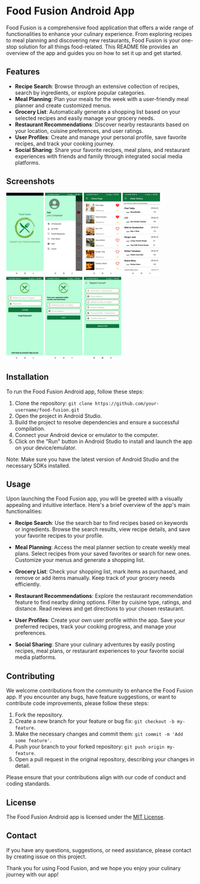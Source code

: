 # Food Fusion Android App

Food Fusion is a comprehensive food application that offers a wide range of functionalities to enhance your culinary experience. From exploring recipes to meal planning and discovering new restaurants, Food Fusion is your one-stop solution for all things food-related. This README file provides an overview of the app and guides you on how to set it up and get started.

## Features

- **Recipe Search**: Browse through an extensive collection of recipes, search by ingredients, or explore popular categories.
- **Meal Planning**: Plan your meals for the week with a user-friendly meal planner and create customized menus.
- **Grocery List**: Automatically generate a shopping list based on your selected recipes and easily manage your grocery needs.
- **Restaurant Recommendations**: Discover nearby restaurants based on your location, cuisine preferences, and user ratings.
- **User Profiles**: Create and manage your personal profile, save favorite recipes, and track your cooking journey.
- **Social Sharing**: Share your favorite recipes, meal plans, and restaurant experiences with friends and family through integrated social media platforms.

## Screenshots

<img src="Screenshots/SplashScreen.jpeg" alt="Splash Screen" width=100px>
<img src="Screenshots/Drawer.jpeg" alt="Drawer" width=100px>
<img src="Screenshots/Homepage.jpeg" alt="HomePage" width=100px>
<img src="Screenshots/History.jpeg" alt="History" width=100px>
<img src="Screenshots/Login.jpeg" alt="Login" width=100px>
<img src="Screenshots/ForgetPassword.jpeg" alt="Forget Password" width=100px>
<img src="Screenshots/Register.jpeg" alt="Registeration" width=100px>

## Installation

To run the Food Fusion Android app, follow these steps:

1. Clone the repository: `git clone https://github.com/your-username/food-fusion.git`
2. Open the project in Android Studio.
3. Build the project to resolve dependencies and ensure a successful compilation.
4. Connect your Android device or emulator to the computer.
5. Click on the "Run" button in Android Studio to install and launch the app on your device/emulator.

Note: Make sure you have the latest version of Android Studio and the necessary SDKs installed.

## Usage

Upon launching the Food Fusion app, you will be greeted with a visually appealing and intuitive interface. Here's a brief overview of the app's main functionalities:

- **Recipe Search**: Use the search bar to find recipes based on keywords or ingredients. Browse the search results, view recipe details, and save your favorite recipes to your profile.

- **Meal Planning**: Access the meal planner section to create weekly meal plans. Select recipes from your saved favorites or search for new ones. Customize your menus and generate a shopping list.

- **Grocery List**: Check your shopping list, mark items as purchased, and remove or add items manually. Keep track of your grocery needs efficiently.

- **Restaurant Recommendations**: Explore the restaurant recommendation feature to find nearby dining options. Filter by cuisine type, ratings, and distance. Read reviews and get directions to your chosen restaurant.

- **User Profiles**: Create your own user profile within the app. Save your preferred recipes, track your cooking progress, and manage your preferences.

- **Social Sharing**: Share your culinary adventures by easily posting recipes, meal plans, or restaurant experiences to your favorite social media platforms.

## Contributing

We welcome contributions from the community to enhance the Food Fusion app. If you encounter any bugs, have feature suggestions, or want to contribute code improvements, please follow these steps:

1. Fork the repository.
2. Create a new branch for your feature or bug fix: `git checkout -b my-feature`.
3. Make the necessary changes and commit them: `git commit -m 'Add some feature'`.
4. Push your branch to your forked repository: `git push origin my-feature`.
5. Open a pull request in the original repository, describing your changes in detail.

Please ensure that your contributions align with our code of conduct and coding standards.

## License

The Food Fusion Android app is licensed under the [MIT License](LICENSE).

## Contact

If you have any questions, suggestions, or need assistance, please contact by creating issue on this project.

Thank you for using Food Fusion, and we hope you enjoy your culinary journey with our app!